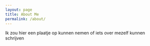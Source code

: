 ```yaml
---
layout: page
title: About Me
permalink: /about/
---
```


Ik zou hier een plaatje op kunnen nemen of iets over mezelf kunnen schrijven

